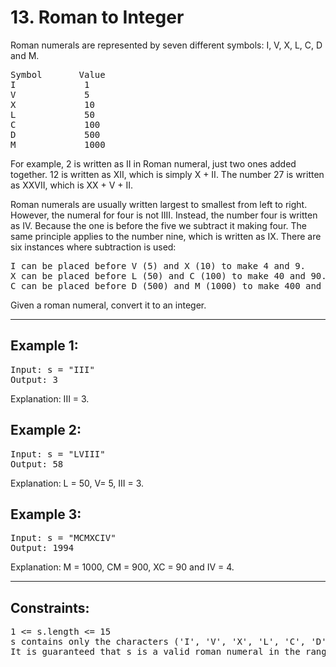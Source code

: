 # 13. Roman to Integer

Roman numerals are represented by seven different symbols: I, V, X, L, C, D and M.
<pre>
Symbol       Value
I             1
V             5
X             10
L             50
C             100
D             500
M             1000
</pre>
For example, 2 is written as II in Roman numeral, just two ones added together. 12 is written as XII, which is simply X + II. The number 27 is written as XXVII, which is XX + V + II.

Roman numerals are usually written largest to smallest from left to right. However, the numeral for four is not IIII. Instead, the number four is written as IV. Because the one is before the five we subtract it making four. The same principle applies to the number nine, which is written as IX. There are six instances where subtraction is used:
<pre>
I can be placed before V (5) and X (10) to make 4 and 9. 
X can be placed before L (50) and C (100) to make 40 and 90. 
C can be placed before D (500) and M (1000) to make 400 and 900.
</pre>
Given a roman numeral, convert it to an integer.

---

## Example 1:
<pre>
Input: s = "III"
Output: 3
</pre>
Explanation: III = 3.


## Example 2:
<pre>
Input: s = "LVIII"
Output: 58
</pre>
Explanation: L = 50, V= 5, III = 3.


## Example 3:
<pre>
Input: s = "MCMXCIV"
Output: 1994
</pre>
Explanation: M = 1000, CM = 900, XC = 90 and IV = 4.
 
---

## Constraints:
<pre>
1 <= s.length <= 15
s contains only the characters ('I', 'V', 'X', 'L', 'C', 'D', 'M').
It is guaranteed that s is a valid roman numeral in the range [1, 3999].
</pre>